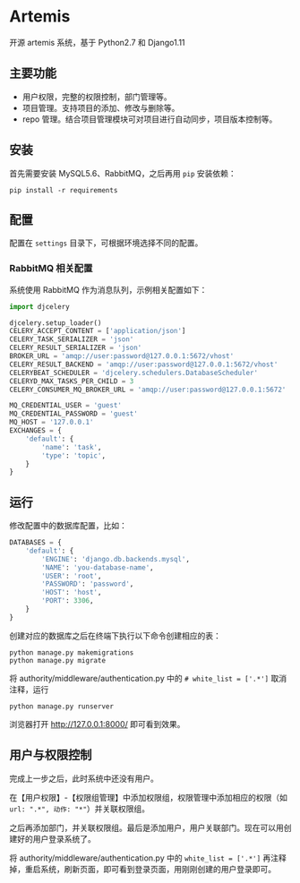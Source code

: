 # Artemis

开源 artemis 系统，基于 Python2.7 和 Django1.11

## 主要功能

- 用户权限，完整的权限控制，部门管理等。
- 项目管理。支持项目的添加、修改与删除等。
- repo 管理。结合项目管理模块可对项目进行自动同步，项目版本控制等。

## 安装

首先需要安装 MySQL5.6、RabbitMQ，之后再用 `pip` 安装依赖：

```shell
pip install -r requirements
```

## 配置

配置在 `settings` 目录下，可根据环境选择不同的配置。

### RabbitMQ 相关配置

系统使用 RabbitMQ 作为消息队列，示例相关配置如下：

```python
import djcelery

djcelery.setup_loader()
CELERY_ACCEPT_CONTENT = ['application/json']
CELERY_TASK_SERIALIZER = 'json'
CELERY_RESULT_SERIALIZER = 'json'
BROKER_URL = 'amqp://user:password@127.0.0.1:5672/vhost'
CELERY_RESULT_BACKEND = 'amqp://user:password@127.0.0.1:5672/vhost'
CELERYBEAT_SCHEDULER = 'djcelery.schedulers.DatabaseScheduler'
CELERYD_MAX_TASKS_PER_CHILD = 3
CELERY_CONSUMER_MQ_BROKER_URL = 'amqp://user:password@127.0.0.1:5672'

MQ_CREDENTIAL_USER = 'guest'
MQ_CREDENTIAL_PASSWORD = 'guest'
MQ_HOST = '127.0.0.1'
EXCHANGES = {
    'default': {
        'name': 'task',
        'type': 'topic',
    }
}
```

## 运行

修改配置中的数据库配置，比如：

```python
DATABASES = {
    'default': {
        'ENGINE': 'django.db.backends.mysql',
        'NAME': 'you-database-name',
        'USER': 'root',
        'PASSWORD': 'password',
        'HOST': 'host',
        'PORT': 3306,
    }
}
```

创建对应的数据库之后在终端下执行以下命令创建相应的表：

```shell
python manage.py makemigrations
python manage.py migrate
```

将 authority/middleware/authentication.py 中的 `# white_list = ['.*']` 取消注释，运行

```python manage.py runserver```

浏览器打开 http://127.0.0.1:8000/ 即可看到效果。

## 用户与权限控制

完成上一步之后，此时系统中还没有用户。

在【用户权限】-【权限组管理】中添加权限组，权限管理中添加相应的权限（如 `url: ".*", 动作: "*"`）并关联权限组。

之后再添加部门，并关联权限组。最后是添加用户，用户关联部门。现在可以用创建好的用户登录系统了。

将 authority/middleware/authentication.py 中的 `white_list = ['.*']` 再注释掉，重启系统，刷新页面，即可看到登录页面，用刚刚创建的用户登录即可。
